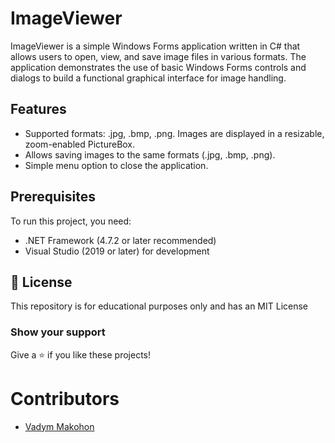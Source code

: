 # ImageViewer
ImageViewer is a simple Windows Forms application written in C# that allows users to open, view, and save image files in various formats. The application demonstrates the use of basic Windows Forms controls and dialogs to build a functional graphical interface for image handling.

## Features
- Supported formats: .jpg, .bmp, .png. Images are displayed in a resizable, zoom-enabled PictureBox.
- Allows saving images to the same formats (.jpg, .bmp, .png).
- Simple menu option to close the application.

## Prerequisites
To run this project, you need:
- .NET Framework (4.7.2 or later recommended)
- Visual Studio (2019 or later) for development

## 📜 License

This repository is for educational purposes only and has an MIT License

### Show your support

Give a ⭐ if you like these projects!

# Contributors

- [Vadym Makohon](https://github.com/VadymMakohon)
